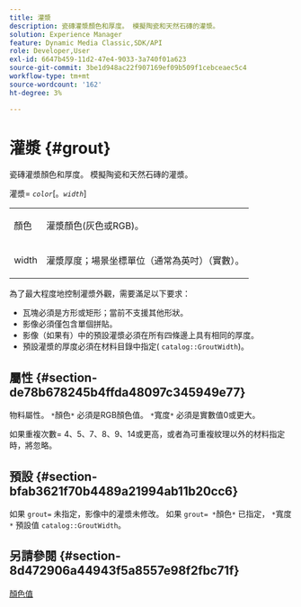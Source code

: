 ```yaml
---
title: 灌漿
description: 瓷磚灌漿顏色和厚度。 模擬陶瓷和天然石磚的灌漿。
solution: Experience Manager
feature: Dynamic Media Classic,SDK/API
role: Developer,User
exl-id: 6647b459-11d2-47e4-9033-3a740f01a623
source-git-commit: 3be1d948ac22f907169ef09b509f1cebceaec5c4
workflow-type: tm+mt
source-wordcount: '162'
ht-degree: 3%

---
```


# 灌漿 {#grout}

瓷磚灌漿顏色和厚度。 模擬陶瓷和天然石磚的灌漿。

灌漿= *`color`*[。*`width`*]

<table id="simpletable_302B78CFC8F14E0F962D1D2064AD1371"> 
 <tr class="strow"> 
  <td class="stentry"> <p> <span class="codeph"> <span class="varname"> 顏色 </span> </span> </p> </td>
  <td class="stentry"> <p>灌漿顏色(灰色或RGB)。 </p> </td> 
 </tr> 
 <tr class="strow"> 
  <td class="stentry"> <p> <span class="codeph"> <span class="varname"> width </span> </span> </p> </td>
  <td class="stentry"> <p>灌漿厚度；場景坐標單位（通常為英吋）（實數）。 </p> </td>
 </tr> 
</table>

為了最大程度地控制灌漿外觀，需要滿足以下要求：

* 瓦塊必須是方形或矩形；當前不支援其他形狀。
* 影像必須僅包含單個拼貼。
* 影像（如果有）中的預設灌漿必須在所有四條邊上具有相同的厚度。
* 預設灌漿的厚度必須在材料目錄中指定( `catalog::GroutWidth`)。

## 屬性 {#section-de78b678245b4ffda48097c345949e77}

物料屬性。 `*`顏色`*` 必須是RGB顏色值。 `*`寬度`*` 必須是實數值0或更大。

如果重複次數= 4、5、7、8、9、14或更高，或者為可重複紋理以外的材料指定時，將忽略。

## 預設 {#section-bfab3621f70b4489a21994ab11b20cc6}

如果 `grout=` 未指定，影像中的灌漿未修改。 如果 `grout= *`顏色`*` 已指定， `*`寬度`*` 預設值 `catalog::GroutWidth`。

## 另請參閱 {#section-8d472906a44943f5a8557e98f2fbc71f}

[顏色值](../../../../../ir-api/http-protocol/image-rendering-api-ref/c-ir-http-protocol-ref/c-ir-http-protocol-syntax-and-features/r-ir-color-values.md#reference-657f95c0841742d2a55a48bc938303f6)
